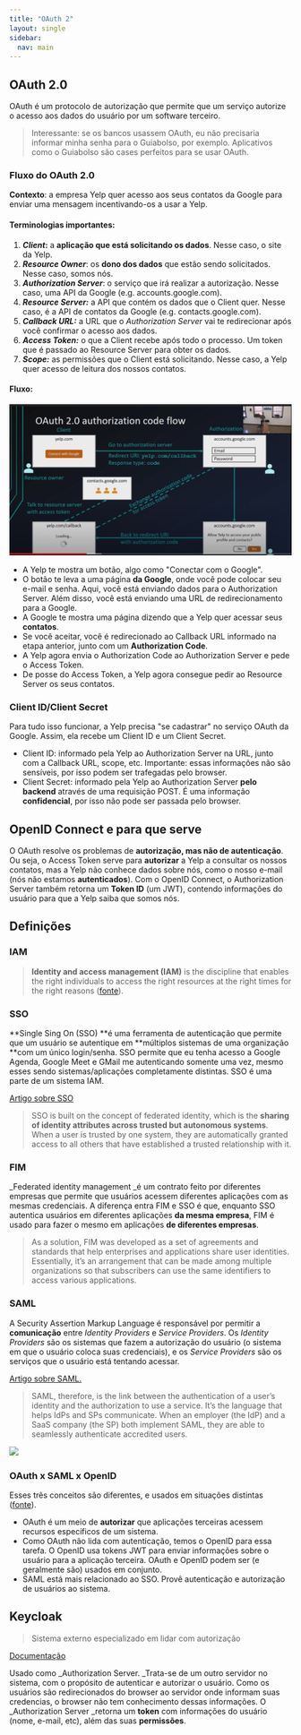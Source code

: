 ```yaml
---
title: "OAuth 2"
layout: single
sidebar:
  nav: main
---
```


## OAuth 2.0

OAuth é um protocolo de autorização que permite que um serviço autorize o acesso aos dados do usuário por um software terceiro.

> Interessante: se os bancos usassem OAuth, eu não precisaria informar minha senha para o Guiabolso, por exemplo. Aplicativos como o Guiabolso são cases perfeitos para se usar OAuth.

### Fluxo do OAuth 2.0

**Contexto**: a empresa Yelp quer acesso aos seus contatos da Google para enviar uma mensagem incentivando-os a usar a Yelp.

#### Terminologias importantes:

1. _**Client**_**:** a **aplicação que está solicitando os dados**. Nesse caso, o site da Yelp.
2. _**Resource Owner**_: os **dono dos dados** que estão sendo solicitados. Nesse caso, somos nós.
3. _**Authorization Server**_: o serviço que irá realizar a autorização. Nesse caso, uma API da Google (e.g. accounts.google.com).
4. _**Resource Server:**_ a API que contém os dados que o Client quer. Nesse caso, é a API de contatos da Google (e.g. contacts.google.com).
5. _**Callback URL:**_ a URL que o _Authorization Server_ vai te redirecionar após você confirmar o acesso aos dados.
6. _**Access Token:**_ o que a Client recebe após todo o processo. Um token que é passado ao Resource Server para obter os dados.
7. _**Scope:**_ as permissões que o Client está solicitando. Nesse caso, a Yelp quer acesso de leitura dos nossos contatos.

#### Fluxo:

![Exemplo de fluxo OAuth](../.gitbook/assets/oauth.PNG)

* A Yelp te mostra um botão, algo como "Conectar com o Google".
* O botão te leva a uma página **da Google**, onde você pode colocar seu e-mail e senha. Aqui, você está enviando dados para o Authorization Server. Além disso, você está enviando uma URL de redirecionamento para a Google.
* A Google te mostra uma página dizendo que a Yelp quer acessar seus **contatos**.
* Se você aceitar, você é redirecionado ao Callback URL informado na etapa anterior, junto com um **Authorization Code**.
* A Yelp agora envia o Authorization Code ao Authorization Server e pede o Access Token.
* De posse do Access Token, a Yelp agora consegue pedir ao Resource Server os seus contatos.

### Client ID/Client Secret

Para tudo isso funcionar, a Yelp precisa "se cadastrar" no serviço OAuth da Google. Assim, ela recebe um Client ID e um Client Secret.

* Client ID: informado pela Yelp ao Authorization Server na URL, junto com a Callback URL, scope, etc. Importante: essas informações não são sensíveis, por isso podem ser trafegadas pelo browser.
* Client Secret: informado pela Yelp ao Authorization Server **pelo backend** através de uma requisição POST. É uma informação **confidencial**, por isso não pode ser passada pelo browser.

## OpenID Connect e para que serve

O OAuth resolve os problemas de **autorização, mas não de autenticação**. Ou seja, o Access Token serve para **autorizar** a Yelp a consultar os nossos contatos, mas a Yelp não conhece dados sobre nós, como o nosso e-mail (nós não estamos **autenticados**). Com o OpenID Connect, o Authorization Server também retorna um **Token ID** (um JWT), contendo informações do usuário para que a Yelp saiba que somos nós.

## Definições

### IAM

> **Identity and access management (IAM)** is the discipline that enables the right individuals to access the right resources at the right times for the right reasons ([fonte](https://www.gartner.com/en/information-technology/glossary/identity-and-access-management-iam)).

### **SSO**

\*\*Single Sing On (SSO) \*\*é uma ferramenta de autenticação que permite que um usuário se autentique em \*\*múltiplos sistemas de uma organização \*\*com um único login/senha. SSO permite que eu tenha acesso a Google Agenda, Google Meet e GMail me autenticando somente uma vez, mesmo esses sendo sistemas/aplicações completamente distintas. SSO é uma parte de um sistema IAM.

[Artigo sobre SSO](https://www.okta.com/blog/2021/02/single-sign-on-sso/)

> SSO is built on the concept of federated identity, which is the **sharing of identity attributes across trusted but autonomous systems**. When a user is trusted by one system, they are automatically granted access to all others that have established a trusted relationship with it.

### FIM

\_Federated identity management \_é um contrato feito por diferentes empresas que permite que usuários acessem diferentes aplicações com as mesmas credenciais. A diferença entra FIM e SSO é que, enquanto SSO autentica usuários em diferentes aplicações **da mesma empresa**, FIM é usado para fazer o mesmo em aplicações **de diferentes empresas**.

> As a solution, FIM was developed as a set of agreements and standards that help enterprises and applications share user identities. Essentially, it’s an arrangement that can be made among multiple organizations so that subscribers can use the same identifiers to access various applications.

### SAML

A Security Assertion Markup Language é responsável por permitir a **comunicação** entre _Identity Providers_ e _Service Providers_. Os _Identity Providers_ são os sistemas que fazem a autorização do usuário (o sistema em que o usuário coloca suas credenciais), e os _Service Providers_ são os serviços que o usuário está tentando acessar.

[Artigo sobre SAML.](https://www.okta.com/blog/2020/09/what-is-saml/)

> SAML, therefore, is the link between the authentication of a user’s identity and the authorization to use a service. It’s the language that helps IdPs and SPs communicate. When an employer (the IdP) and a SaaS company (the SP) both implement SAML, they are able to seamlessly authenticate accredited users.

![](https://lh5.googleusercontent.com/8\_717sucUXP54By7X9FVEPe-CpvxNTOYKGoM2LgIu1jwCEpbNB\_tTmNRuZniDODyG5wZyceEexOacRIOWbHjY0x5ZdejE-EvHn-UUkd8UeufU77PVxJrpbY-UBFm-BqsuK6IAPhm)

### OAuth x SAML x OpenID

Esses três conceitos são diferentes, e usados em situações distintas ([fonte](https://www.okta.com/identity-101/whats-the-difference-between-oauth-openid-connect-and-saml/)).

* OAuth é um meio de **autorizar** que aplicações terceiras acessem recursos específicos de um sistema.
* Como OAuth não lida com autenticação, temos o OpenID para essa tarefa. O OpenID usa tokens JWT para enviar informações sobre o usuário para a aplicação terceira. OAuth e OpenID podem ser (e geralmente são) usados em conjunto.
* SAML está mais relacionado ao SSO. Provê autenticação e autorização de usuários ao sistema.

## Keycloak

> Sistema externo especializado em lidar com autorização

[Documentação](https://www.keycloak.org/docs/latest/server\_admin/#overview)

Usado como \_Authorization Server. \_Trata-se de um outro servidor no sistema, com o propósito de autenticar e autorizar o usuário. Como os usuários são redirecionados do browser ao servidor onde informam suas credencias, o browser não tem conhecimento dessas informações. O \_Authorization Server \_retorna um **token** com informações do usuário (nome, e-mail, etc), além das suas **permissões**.
